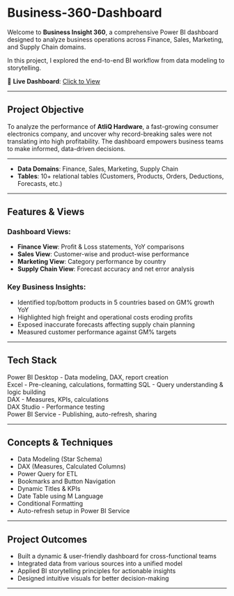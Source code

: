 # Business-360-Dashboard

Welcome to **Business Insight 360**, a comprehensive Power BI dashboard designed to analyze business operations across Finance, Sales, Marketing, and Supply Chain domains.

In this project, I explored the end-to-end BI workflow from data modeling to storytelling.

🔗 **Live Dashboard**: [Click to View](https://bit.ly/4nm1HH8)

---

##  Project Objective

To analyze the performance of **AtliQ Hardware**, a fast-growing consumer electronics company, and uncover why record-breaking sales were not translating into high profitability. The dashboard empowers business teams to make informed, data-driven decisions.

---

- **Data Domains**: Finance, Sales, Marketing, Supply Chain  
- **Tables**: 10+ relational tables (Customers, Products, Orders, Deductions, Forecasts, etc.)

---

##  Features & Views

###  Dashboard Views:
- **Finance View**: Profit & Loss statements, YoY comparisons
- **Sales View**: Customer-wise and product-wise performance
- **Marketing View**: Category performance by country
- **Supply Chain View**: Forecast accuracy and net error analysis

###  Key Business Insights:
- Identified top/bottom products in 5 countries based on GM% growth YoY
- Highlighted high freight and operational costs eroding profits
- Exposed inaccurate forecasts affecting supply chain planning
- Measured customer performance against GM% targets

---

##  Tech Stack

 Power BI Desktop - Data modeling, DAX, report creation    
 Excel            - Pre-cleaning, calculations, formatting 
 SQL              - Query understanding & logic building   
 DAX              - Measures, KPIs, calculations           
 DAX Studio       - Performance testing                    
 Power BI Service - Publishing, auto-refresh, sharing      

---

##  Concepts & Techniques

- Data Modeling (Star Schema)
- DAX (Measures, Calculated Columns)
- Power Query for ETL
- Bookmarks and Button Navigation
- Dynamic Titles & KPIs
- Date Table using M Language
- Conditional Formatting
- Auto-refresh setup in Power BI Service

---

## Project Outcomes

-  Built a dynamic & user-friendly dashboard for cross-functional teams
-  Integrated data from various sources into a unified model
-  Applied BI storytelling principles for actionable insights
-  Designed intuitive visuals for better decision-making

---

